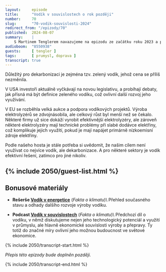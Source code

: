 ```yaml
---
layout:     episode
title:      "Vodík v souvislostech o rok později"
number:     70
slug:       "70-vodik-souvislosti-2024"
redirect_from: "/epizody/70"
published:  2024-08-07
summary:    |
    S Martinem Tenglerem navazujeme na epizodu ze začátku roku 2023 a probereme, co je kolem vodíku nového.
audioboom:  "8550938"
guests:     [ tengler ]
tags:       [ prumysl, doprava ]
transcript: true
---
```

Důležitý pro dekarbonizaci je zejména tzv. zelený vodík, jehož cena se příliš nezměnila. 

V USA investoři aktuálně vyčkávají na novou legislativu, a probíhají debaty, jak přísná má být definice zeleného vodíku, což ovlivní další rozvoj jeho využívání.

V EU se rozběhla velká aukce a podpora vodíkových projektů. Výroba elektrolyzérů se zdvojnásobila, ale celkový růst byl menší než se čekalo. Některé firmy už sice dokáží vyrobit efektivnější elektrolyzéry, ale zároveň některé elektrolyzéry mají technické problémy při slabé dodávce elektřiny, což komplikuje jejich využití, pokud je mají napájet primárně nízkoemisní zdroje elektřiny.

Podle našeho hosta je stále potřeba si uvědomit, že našim cílem není využívat co nejvíce vodík, ale dekarbonizace. A pro některé sektory je vodík efektivní řešení, zatímco pro jiné nikoliv.

{% include 2050/guest-list.html %}
---

## Bonusové materiály

<div class="bonus-material" markdown="1">

* **Rešerše [ Vodík v energetice](https://faktaoklimatu.cz/studie/2024-reserse-vodik)** (_Fakta o klimatu_)\\
  Přehled současného stavu a odhady dalšího rozvoje výroby vodíku.



* **Podcast [Vodík v souvislostech](https://2050podcast.cz/epizody/39-vodik)** (_Fakta o klimatu_)\\
  Předchozí díl o vodíku, v němž diskutujeme nejen jeho technologický potenciál a využití v průmyslu, ale hlavně ekonomické souvislosti výroby a přepravy. Ty totiž do značné míry ovlivní jeho možnou budoucnost ve světové ekonomice.

</div>

{% include 2050/transcript-start.html %}

_Přepis této epizody bude doplněn později._

{% include 2050/transcript-end.html %}
